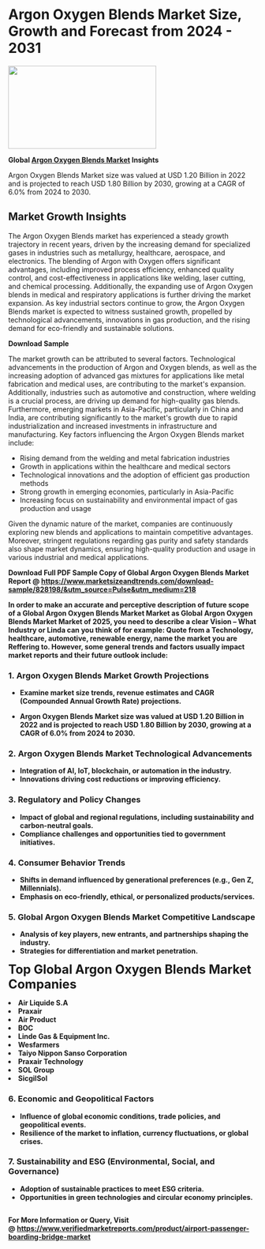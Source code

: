 <H1>Argon Oxygen Blends Market Size, Growth and Forecast from 2024 - 2031</H1><img class="aligncenter size-medium wp-image-584254" src="https://thirdeyenews.in/wp-content/uploads/2024/09/Global-Market-Research-300x168.jpeg" alt="" width="300" height="168" /><p><strong>Global&nbsp;<a href="https://www.marketsizeandtrends.com/download-sample/828198/&amp;utm_source=Pulse&amp;utm_medium=218">Argon Oxygen Blends Market</a> Insights</strong></p><p>Argon Oxygen Blends Market size was valued at USD 1.20 Billion in 2022 and is projected to reach USD 1.80 Billion by 2030, growing at a CAGR of 6.0% from 2024 to 2030.</p><p><h2>Market Growth Insights</h2> <p>The Argon Oxygen Blends market has experienced a steady growth trajectory in recent years, driven by the increasing demand for specialized gases in industries such as metallurgy, healthcare, aerospace, and electronics. The blending of Argon with Oxygen offers significant advantages, including improved process efficiency, enhanced quality control, and cost-effectiveness in applications like welding, laser cutting, and chemical processing. Additionally, the expanding use of Argon Oxygen blends in medical and respiratory applications is further driving the market expansion. As key industrial sectors continue to grow, the Argon Oxygen Blends market is expected to witness sustained growth, propelled by technological advancements, innovations in gas production, and the rising demand for eco-friendly and sustainable solutions.</p> <p><strong>Download Sample</strong></p> <p>The market growth can be attributed to several factors. Technological advancements in the production of Argon and Oxygen blends, as well as the increasing adoption of advanced gas mixtures for applications like metal fabrication and medical uses, are contributing to the market's expansion. Additionally, industries such as automotive and construction, where welding is a crucial process, are driving up demand for high-quality gas blends. Furthermore, emerging markets in Asia-Pacific, particularly in China and India, are contributing significantly to the market's growth due to rapid industrialization and increased investments in infrastructure and manufacturing. Key factors influencing the Argon Oxygen Blends market include:</p> <ul> <li>Rising demand from the welding and metal fabrication industries</li> <li>Growth in applications within the healthcare and medical sectors</li> <li>Technological innovations and the adoption of efficient gas production methods</li> <li>Strong growth in emerging economies, particularly in Asia-Pacific</li> <li>Increasing focus on sustainability and environmental impact of gas production and usage</li> </ul> <p>Given the dynamic nature of the market, companies are continuously exploring new blends and applications to maintain competitive advantages. Moreover, stringent regulations regarding gas purity and safety standards also shape market dynamics, ensuring high-quality production and usage in various industrial and medical applications.</p> <p><strong></p><p><span class=""><strong>Download Full PDF Sample Copy of Global Argon Oxygen Blends Market Report</strong> @ <a href="https://www.marketsizeandtrends.com/download-sample/828198/&amp;utm_source=Pulse&amp;utm_medium=218" target="_blank">https://www.marketsizeandtrends.com/download-sample/828198/&amp;utm_source=Pulse&amp;utm_medium=218</a></span></p><p>In order to make an accurate and perceptive description of future scope of a Global&nbsp;Argon Oxygen Blends Market Market as Global&nbsp;Argon Oxygen Blends Market Market of 2025, you need to describe a clear Vision &ndash; What Industry or Linda can you think of for example: Quote from a Technology, healthcare, automotive, renewable energy, name the market you are Reffering to. However, some general trends and factors usually impact market reports and their future outlook include:</p><h3>1.&nbsp;<strong>Argon Oxygen Blends Market Growth Projections</strong></h3><ul><li>Examine market size trends, revenue estimates and CAGR (Compounded Annual Growth Rate) projections.</li><li><p>Argon Oxygen Blends Market size was valued at USD 1.20 Billion in 2022 and is projected to reach USD 1.80 Billion by 2030, growing at a CAGR of 6.0% from 2024 to 2030.</p></li></ul><h3>2.&nbsp;<strong>Argon Oxygen Blends Market Technological Advancements</strong></h3><ul><li>Integration of AI, IoT, blockchain, or automation in the industry.</li><li>Innovations driving cost reductions or improving efficiency.</li></ul><h3>3.&nbsp;<strong>Regulatory and Policy Changes</strong></h3><ul><li>Impact of global and regional regulations, including sustainability and carbon-neutral goals.</li><li>Compliance challenges and opportunities tied to government initiatives.</li></ul><h3>4.&nbsp;<strong>Consumer Behavior Trends</strong></h3><ul><li>Shifts in demand influenced by generational preferences (e.g., Gen Z, Millennials).</li><li>Emphasis on eco-friendly, ethical, or personalized products/services.</li></ul><h3>5.&nbsp;<strong>Global Argon Oxygen Blends Market Competitive Landscape</strong></h3><ul><li>Analysis of key players, new entrants, and partnerships shaping the industry.</li><li>Strategies for differentiation and market penetration.</li></ul><p data-pm-slice="1 1 []"><span style="color: inherit; font-family: inherit; font-size: 25px;">Top Global Argon Oxygen Blends Market Companies</span></p><div class="" data-test-id=""><p><li>Air Liquide S.A</li><li> Praxair</li><li> Air Product</li><li> BOC</li><li> Linde Gas & Equipment Inc.</li><li> Wesfarmers</li><li> Taiyo Nippon Sanso Corporation</li><li> Praxair Technology</li><li> SOL Group</li><li> SicgilSol</li></p></div><h3>6.&nbsp;<strong>Economic and Geopolitical Factors</strong></h3><ul><li>Influence of global economic conditions, trade policies, and geopolitical events.</li><li>Resilience of the market to inflation, currency fluctuations, or global crises.</li></ul><h3>7.&nbsp;<strong>Sustainability and ESG (Environmental, Social, and Governance)</strong></h3><ul><li>Adoption of sustainable practices to meet ESG criteria.</li><li>Opportunities in green technologies and circular economy principles.</li></ul><h2><strong style="font-size: 14px;">For More Information or Query, Visit @&nbsp;</strong><a style="background-color: #ffffff; font-size: 14px;" href="https://www.marketsizeandtrends.com/report/argon-oxygen-blends-market/" target="_blank">https://www.verifiedmarketreports.com/product/airport-passenger-boarding-bridge-market</a></h2>
